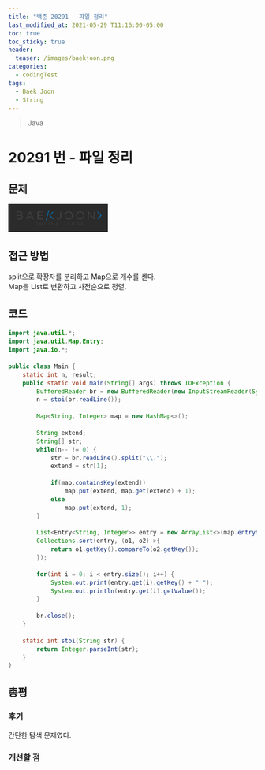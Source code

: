 ```yaml
---
title: "백준 20291 - 파일 정리"
last_modified_at: 2021-05-29 T11:16:00-05:00
toc: true
toc_sticky: true
header:
  teaser: /images/baekjoon.png
categories:
  - codingTest
tags:
  - Baek Joon
  - String
---
```


> Java

# 20291 번 - 파일 정리

## 문제

[<img src="/images/baekjoon.png" width="40%" height="40%">](https://www.acmicpc.net/problem/20291)

## 접근 방법

split으로 확장자를 분리하고 Map으로 개수를 센다.  
Map을 List로 변환하고 사전순으로 정렬.

## 코드

```java
import java.util.*;
import java.util.Map.Entry;
import java.io.*;

public class Main {
	static int n, result;
	public static void main(String[] args) throws IOException {
		BufferedReader br = new BufferedReader(new InputStreamReader(System.in));
    	n = stoi(br.readLine());

    	Map<String, Integer> map = new HashMap<>();

    	String extend;
    	String[] str;
    	while(n-- != 0) {
    		str = br.readLine().split("\\.");
    		extend = str[1];

    		if(map.containsKey(extend))
    			map.put(extend, map.get(extend) + 1);
    		else
    			map.put(extend, 1);
    	}

    	List<Entry<String, Integer>> entry = new ArrayList<>(map.entrySet());
    	Collections.sort(entry, (o1, o2)->{
    		return o1.getKey().compareTo(o2.getKey());
    	});

    	for(int i = 0; i < entry.size(); i++) {
    		System.out.print(entry.get(i).getKey() + " ");
    		System.out.println(entry.get(i).getValue());
    	}

    	br.close();
	}

	static int stoi(String str) {
    	return Integer.parseInt(str);
    }
}
```

## 총평

### 후기

간단한 탐색 문제였다.

### 개선할 점

<!-- ★
<img src="/images/codingTest/bj/문제번호.PNG" width="40%" height="40%">

-->
